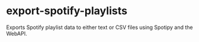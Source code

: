 # export-spotify-playlists
Exports Spotify playlist data to either text or CSV files using Spotipy and the WebAPI.
